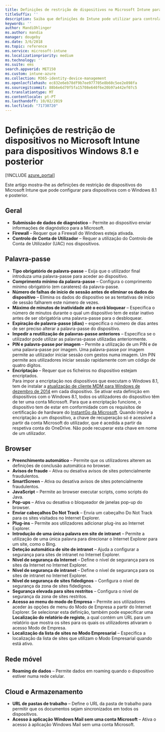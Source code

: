 ```yaml
---
title: Definições de restrição de dispositivos no Microsoft Intune para dispositivos com o Windows 8.1
titleSuffix: ''
description: Saiba que definições do Intune pode utilizar para controlar as definições e funcionalidades em dispositivos com o Windows 8.1.
keywords: ''
author: MandiOhlinger
ms.author: mandia
manager: dougeby
ms.date: 3/6/2018
ms.topic: reference
ms.service: microsoft-intune
ms.localizationpriority: medium
ms.technology: ''
ms.suite: ems
search.appverid: MET150
ms.custom: intune-azure
ms.collection: M365-identity-device-management
ms.openlocfilehash: ec832e6eb78df9b7ee977705e8b60c5ee2e898fa
ms.sourcegitcommit: 88b6e6d70f5fa15708e640f6e20b97a442ef07c5
ms.translationtype: MT
ms.contentlocale: pt-PT
ms.lasthandoff: 10/02/2019
ms.locfileid: "71730720"
---
```

# <a name="microsoft-intune-windows-81-and-later-device-restriction-settings"></a>Definições de restrição de dispositivos no Microsoft Intune para dispositivos Windows 8.1 e posterior

[!INCLUDE [azure_portal](../includes/azure_portal.md)]

Este artigo mostra-lhe as definições de restrição de dispositivos do Microsoft Intune que pode configurar para dispositivos com o Windows 8.1 e posterior.


## <a name="general"></a>Geral

- **Submissão de dados de diagnóstico** – Permite ao dispositivo enviar informações de diagnóstico para a Microsoft.
- **Firewall** – Requer que a Firewall do Windows esteja ativada.
- **Controlo de Conta de Utilizador** – Requer a utilização do Controlo de Conta de Utilizador (UAC) nos dispositivos.

## <a name="password"></a>Palavra-passe
- **Tipo obrigatório de palavra-passe** – Exija que o utilizador final introduza uma palavra-passe para aceder ao dispositivo.
- **Comprimento mínimo da palavra-passe** – Configura o comprimento mínimo obrigatório (em carateres) da palavra-passe.
- **Número de falhas de início de sessão antes de eliminar os dados do dispositivo** – Elimina os dados do dispositivo se as tentativas de início de sessão falharem este número de vezes.
- **Máximo de minutos de inatividade até o ecrã bloquear** – Especifica o número de minutos durante o qual um dispositivo tem de estar inativo antes de ser obrigatória uma palavra-passe para o desbloquear.
- **Expiração de palavra-passe (dias)** – especifica o número de dias antes de ser preciso alterar a palavra-passe do dispositivo.
- **Impedir a reutilização de palavras-passe anteriores** – Especifica se o utilizador pode utilizar as palavras-passe utilizadas anteriormente.
- **PIN e palavra-passe por imagem** – Permite a utilização de um PIN e de uma palavra-passe por imagem. Uma palavra-passe por imagem permite ao utilizador iniciar sessão com gestos numa imagem. Um PIN permite aos utilizadores iniciar sessão rapidamente com um código de quatro dígitos.
- **Encriptação** – Requer que os ficheiros no dispositivo estejam encriptados.<br>Para impor a encriptação nos dispositivos que executam o Windows 8.1, tem de instalar a [atualização de cliente MDM para Windows de dezembro de 2014](https://support.microsoft.com/kb/3013816) em cada dispositivo.
Se ativar esta definição em dispositivos com o Windows 8.1, todos os utilizadores do dispositivo têm de ter uma conta Microsoft.
Para que a encriptação funcione, o dispositivo tem de estar em conformidade com os requisitos de certificação de hardware do [InstantGo da Microsoft](https://blogs.windows.com/windowsexperience/2014/06/19/instantgo-a-better-way-to-sleep/#IBHULcTfI4PokO8X.97).
Quando impõe a encriptação a um dispositivo, a chave de recuperação só é acessível a partir da conta Microsoft do utilizador, que é acedida a partir da respetiva conta do OneDrive. Não pode recuperar esta chave em nome de um utilizador. 



## <a name="browser"></a>Browser
- **Preenchimento automático** – Permite que os utilizadores alterem as definições de conclusão automática no browser.
- **Avisos de fraude** – Ativa ou desativa avisos de sites potencialmente fraudulentos.
- **SmartScreen** – Ativa ou desativa avisos de sites potencialmente fraudulentos.
- **JavaScript** – Permite ao browser executar scripts, como scripts do Java.
- **Pop-ups** – Ativa ou desativa o bloqueador de janelas pop-up do browser.
- **Enviar cabeçalhos Do Not Track** – Envia um cabeçalho Do Not Track para os sites visitados no Internet Explorer.
- **Plug-ins** – Permite aos utilizadores adicionar plug-ins ao Internet Explorer.
- **Introdução de uma única palavra em site de intranet** – Permite a utilização de uma única palavra para direcionar o Internet Explorer para um site, como o Bing.
- **Deteção automática de site de intranet** – Ajuda a configurar a segurança para sites de intranet no Internet Explorer.
- **Nível de segurança da Internet** – Define o nível de segurança para os sites da Internet no Internet Explorer.
- **Nível de segurança de intranet** – Define o nível de segurança para os sites de intranet no Internet Explorer.
- **Nível de segurança de sites fidedignos** – Configura o nível de segurança da zona de sites fidedignos.
- **Segurança elevada para sites restritos** – Configura o nível de segurança da zona de sites restritos.
- **Acesso ao menu do modo de Empresa** – Permite aos utilizadores aceder às opções de menu do Modo de Empresa a partir do Internet Explorer.
Se selecionar esta definição, também pode especificar uma **Localização do relatório de registo**, a qual contém um URL para um relatório que mostra os sites para os quais os utilizadores ativaram o acesso Modo de Empresa.
- **Localização da lista de sites no Modo Empresarial** – Especifica a localização da lista de sites que utilizam o Modo Empresarial quando está ativo.

## <a name="cellular"></a>Rede móvel
- **Roaming de dados** – Permite dados em roaming quando o dispositivo estiver numa rede celular.

## <a name="cloud-and-storage"></a>Cloud e Armazenamento
- **URL de pastas de trabalho** – Define o URL da pasta de trabalho para permitir que os documentos sejam sincronizados em todos os dispositivos.
- **Acesso à aplicação Windows Mail sem uma conta Microsoft** – Ativa o acesso à aplicação Windows Mail sem uma conta Microsoft.
